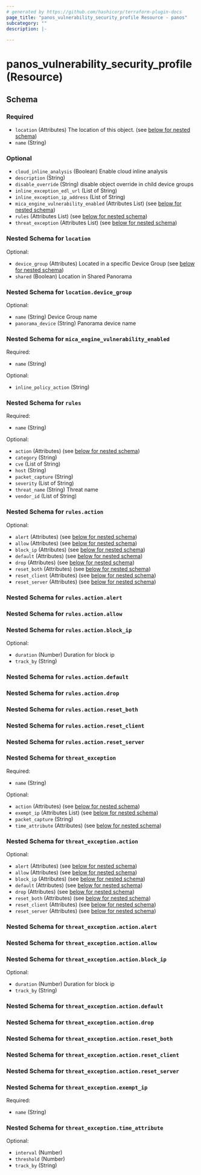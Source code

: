 ```yaml
---
# generated by https://github.com/hashicorp/terraform-plugin-docs
page_title: "panos_vulnerability_security_profile Resource - panos"
subcategory: ""
description: |-
  
---
```


# panos_vulnerability_security_profile (Resource)





<!-- schema generated by tfplugindocs -->
## Schema

### Required

- `location` (Attributes) The location of this object. (see [below for nested schema](#nestedatt--location))
- `name` (String)

### Optional

- `cloud_inline_analysis` (Boolean) Enable cloud inline analysis
- `description` (String)
- `disable_override` (String) disable object override in child device groups
- `inline_exception_edl_url` (List of String)
- `inline_exception_ip_address` (List of String)
- `mica_engine_vulnerability_enabled` (Attributes List) (see [below for nested schema](#nestedatt--mica_engine_vulnerability_enabled))
- `rules` (Attributes List) (see [below for nested schema](#nestedatt--rules))
- `threat_exception` (Attributes List) (see [below for nested schema](#nestedatt--threat_exception))

<a id="nestedatt--location"></a>
### Nested Schema for `location`

Optional:

- `device_group` (Attributes) Located in a specific Device Group (see [below for nested schema](#nestedatt--location--device_group))
- `shared` (Boolean) Location in Shared Panorama

<a id="nestedatt--location--device_group"></a>
### Nested Schema for `location.device_group`

Optional:

- `name` (String) Device Group name
- `panorama_device` (String) Panorama device name



<a id="nestedatt--mica_engine_vulnerability_enabled"></a>
### Nested Schema for `mica_engine_vulnerability_enabled`

Required:

- `name` (String)

Optional:

- `inline_policy_action` (String)


<a id="nestedatt--rules"></a>
### Nested Schema for `rules`

Required:

- `name` (String)

Optional:

- `action` (Attributes) (see [below for nested schema](#nestedatt--rules--action))
- `category` (String)
- `cve` (List of String)
- `host` (String)
- `packet_capture` (String)
- `severity` (List of String)
- `threat_name` (String) Threat name
- `vendor_id` (List of String)

<a id="nestedatt--rules--action"></a>
### Nested Schema for `rules.action`

Optional:

- `alert` (Attributes) (see [below for nested schema](#nestedatt--rules--action--alert))
- `allow` (Attributes) (see [below for nested schema](#nestedatt--rules--action--allow))
- `block_ip` (Attributes) (see [below for nested schema](#nestedatt--rules--action--block_ip))
- `default` (Attributes) (see [below for nested schema](#nestedatt--rules--action--default))
- `drop` (Attributes) (see [below for nested schema](#nestedatt--rules--action--drop))
- `reset_both` (Attributes) (see [below for nested schema](#nestedatt--rules--action--reset_both))
- `reset_client` (Attributes) (see [below for nested schema](#nestedatt--rules--action--reset_client))
- `reset_server` (Attributes) (see [below for nested schema](#nestedatt--rules--action--reset_server))

<a id="nestedatt--rules--action--alert"></a>
### Nested Schema for `rules.action.alert`


<a id="nestedatt--rules--action--allow"></a>
### Nested Schema for `rules.action.allow`


<a id="nestedatt--rules--action--block_ip"></a>
### Nested Schema for `rules.action.block_ip`

Optional:

- `duration` (Number) Duration for block ip
- `track_by` (String)


<a id="nestedatt--rules--action--default"></a>
### Nested Schema for `rules.action.default`


<a id="nestedatt--rules--action--drop"></a>
### Nested Schema for `rules.action.drop`


<a id="nestedatt--rules--action--reset_both"></a>
### Nested Schema for `rules.action.reset_both`


<a id="nestedatt--rules--action--reset_client"></a>
### Nested Schema for `rules.action.reset_client`


<a id="nestedatt--rules--action--reset_server"></a>
### Nested Schema for `rules.action.reset_server`




<a id="nestedatt--threat_exception"></a>
### Nested Schema for `threat_exception`

Required:

- `name` (String)

Optional:

- `action` (Attributes) (see [below for nested schema](#nestedatt--threat_exception--action))
- `exempt_ip` (Attributes List) (see [below for nested schema](#nestedatt--threat_exception--exempt_ip))
- `packet_capture` (String)
- `time_attribute` (Attributes) (see [below for nested schema](#nestedatt--threat_exception--time_attribute))

<a id="nestedatt--threat_exception--action"></a>
### Nested Schema for `threat_exception.action`

Optional:

- `alert` (Attributes) (see [below for nested schema](#nestedatt--threat_exception--action--alert))
- `allow` (Attributes) (see [below for nested schema](#nestedatt--threat_exception--action--allow))
- `block_ip` (Attributes) (see [below for nested schema](#nestedatt--threat_exception--action--block_ip))
- `default` (Attributes) (see [below for nested schema](#nestedatt--threat_exception--action--default))
- `drop` (Attributes) (see [below for nested schema](#nestedatt--threat_exception--action--drop))
- `reset_both` (Attributes) (see [below for nested schema](#nestedatt--threat_exception--action--reset_both))
- `reset_client` (Attributes) (see [below for nested schema](#nestedatt--threat_exception--action--reset_client))
- `reset_server` (Attributes) (see [below for nested schema](#nestedatt--threat_exception--action--reset_server))

<a id="nestedatt--threat_exception--action--alert"></a>
### Nested Schema for `threat_exception.action.alert`


<a id="nestedatt--threat_exception--action--allow"></a>
### Nested Schema for `threat_exception.action.allow`


<a id="nestedatt--threat_exception--action--block_ip"></a>
### Nested Schema for `threat_exception.action.block_ip`

Optional:

- `duration` (Number) Duration for block ip
- `track_by` (String)


<a id="nestedatt--threat_exception--action--default"></a>
### Nested Schema for `threat_exception.action.default`


<a id="nestedatt--threat_exception--action--drop"></a>
### Nested Schema for `threat_exception.action.drop`


<a id="nestedatt--threat_exception--action--reset_both"></a>
### Nested Schema for `threat_exception.action.reset_both`


<a id="nestedatt--threat_exception--action--reset_client"></a>
### Nested Schema for `threat_exception.action.reset_client`


<a id="nestedatt--threat_exception--action--reset_server"></a>
### Nested Schema for `threat_exception.action.reset_server`



<a id="nestedatt--threat_exception--exempt_ip"></a>
### Nested Schema for `threat_exception.exempt_ip`

Required:

- `name` (String)


<a id="nestedatt--threat_exception--time_attribute"></a>
### Nested Schema for `threat_exception.time_attribute`

Optional:

- `interval` (Number)
- `threshold` (Number)
- `track_by` (String)
